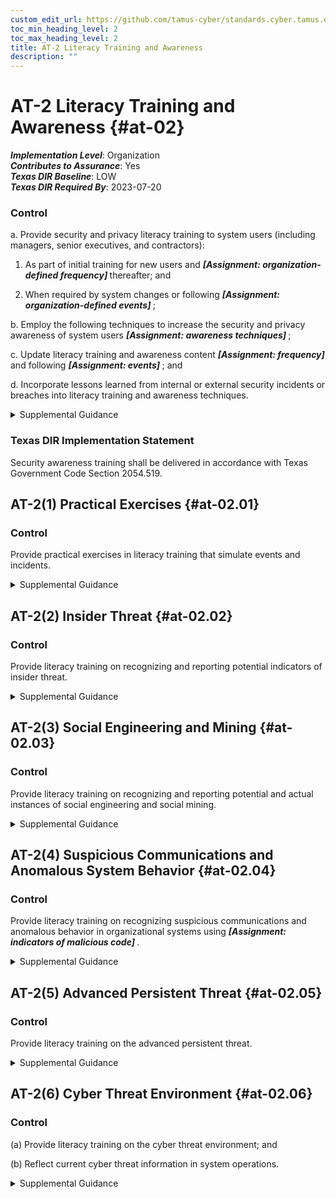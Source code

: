 ```yaml
---
custom_edit_url: https://github.com/tamus-cyber/standards.cyber.tamus.edu/tree/main/static/content/tamus.edu/TAMUS_profile.xml
toc_min_heading_level: 2
toc_max_heading_level: 2
title: AT-2 Literacy Training and Awareness
description: ""
---
```


# AT-2 Literacy Training and Awareness {#at-02}

_**Implementation Level**_: Organization\
_**Contributes to Assurance**_: Yes\
_**Texas DIR Baseline**_: LOW\
_**Texas DIR Required By**_: 2023-07-20

### Control

a. Provide security and privacy literacy training to system users (including managers, senior executives, and contractors):

1. As part of initial training for new users and <strong> <em>[Assignment: organization-defined frequency]</em> </strong> thereafter; and

2. When required by system changes or following <strong> <em>[Assignment: organization-defined events]</em> </strong>;

b. Employ the following techniques to increase the security and privacy awareness of system users <strong> <em>[Assignment: awareness techniques]</em> </strong>;

c. Update literacy training and awareness content <strong> <em>[Assignment: frequency]</em> </strong> and following <strong> <em>[Assignment: events]</em> </strong> ; and

d. Incorporate lessons learned from internal or external security incidents or breaches into literacy training and awareness techniques.

<details>
  <summary>Supplemental Guidance</summary>

Organizations provide basic and advanced levels of literacy training to system users, including measures to test the knowledge level of users. Organizations determine the content of literacy training and awareness based on specific organizational requirements, the systems to which personnel have authorized access, and work environments (e.g., telework). The content includes an understanding of the need for security and privacy as well as actions by users to maintain security and personal privacy and to respond to suspected incidents. The content addresses the need for operations security and the handling of personally identifiable information.

</details>

### Texas DIR Implementation Statement

Security awareness training shall be delivered in accordance with Texas Government Code Section 2054.519.

## AT-2(1) Practical Exercises {#at-02.01}

### Control

Provide practical exercises in literacy training that simulate events and incidents.

<details>
  <summary>Supplemental Guidance</summary>

Practical exercises include no-notice social engineering attempts to collect information, gain unauthorized access, or simulate the adverse impact of opening malicious email attachments or invoking, via spear phishing attacks, malicious web links.

</details>

## AT-2(2) Insider Threat {#at-02.02}

### Control

Provide literacy training on recognizing and reporting potential indicators of insider threat.

<details>
  <summary>Supplemental Guidance</summary>

Potential indicators and possible precursors of insider threat can include behaviors such as inordinate, long-term job dissatisfaction; attempts to gain access to information not required for job performance; unexplained access to financial resources; bullying or harassment of fellow employees; workplace violence; and other serious violations of policies, procedures, directives, regulations, rules, or practices. Literacy training includes how to communicate the concerns of employees and management regarding potential indicators of insider threat through channels established by the organization and in accordance with established policies and procedures. Organizations may consider tailoring insider threat awareness topics to the role. For example, training for managers may be focused on changes in the behavior of team members, while training for employees may be focused on more general observations.

</details>

## AT-2(3) Social Engineering and Mining {#at-02.03}

### Control

Provide literacy training on recognizing and reporting potential and actual instances of social engineering and social mining.

<details>
  <summary>Supplemental Guidance</summary>

Social engineering is an attempt to trick an individual into revealing information or taking an action that can be used to breach, compromise, or otherwise adversely impact a system. Social engineering includes phishing, pretexting, impersonation, baiting, quid pro quo, thread-jacking, social media exploitation, and tailgating. Social mining is an attempt to gather information about the organization that may be used to support future attacks. Literacy training includes information on how to communicate the concerns of employees and management regarding potential and actual instances of social engineering and data mining through organizational channels based on established policies and procedures.

</details>

## AT-2(4) Suspicious Communications and Anomalous System Behavior {#at-02.04}

### Control

Provide literacy training on recognizing suspicious communications and anomalous behavior in organizational systems using <strong> <em>[Assignment: indicators of malicious code]</em> </strong>.

<details>
  <summary>Supplemental Guidance</summary>

A well-trained workforce provides another organizational control that can be employed as part of a defense-in-depth strategy to protect against malicious code coming into organizations via email or the web applications. Personnel are trained to look for indications of potentially suspicious email (e.g., receiving an unexpected email, receiving an email containing strange or poor grammar, or receiving an email from an unfamiliar sender that appears to be from a known sponsor or contractor). Personnel are also trained on how to respond to suspicious email or web communications. For this process to work effectively, personnel are trained and made aware of what constitutes suspicious communications. Training personnel on how to recognize anomalous behaviors in systems can provide organizations with early warning for the presence of malicious code. Recognition of anomalous behavior by organizational personnel can supplement malicious code detection and protection tools and systems employed by organizations.

</details>

## AT-2(5) Advanced Persistent Threat {#at-02.05}

### Control

Provide literacy training on the advanced persistent threat.

<details>
  <summary>Supplemental Guidance</summary>

An effective way to detect advanced persistent threats (APT) and to preclude successful attacks is to provide specific literacy training for individuals. Threat literacy training includes educating individuals on the various ways that APTs can infiltrate the organization (e.g., through websites, emails, advertisement pop-ups, articles, and social engineering). Effective training includes techniques for recognizing suspicious emails, use of removable systems in non-secure settings, and the potential targeting of individuals at home.

</details>

## AT-2(6) Cyber Threat Environment {#at-02.06}

### Control

(a) Provide literacy training on the cyber threat environment; and

(b) Reflect current cyber threat information in system operations.

<details>
  <summary>Supplemental Guidance</summary>

Since threats continue to change over time, threat literacy training by the organization is dynamic. Moreover, threat literacy training is not performed in isolation from the system operations that support organizational mission and business functions.

</details>

